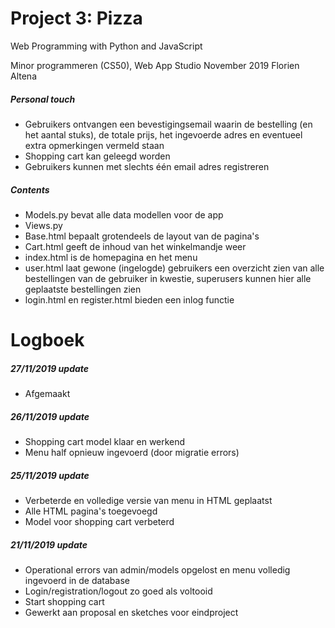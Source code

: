 # Project 3: Pizza

Web Programming with Python and JavaScript

Minor programmeren (CS50), Web App Studio
November 2019
Florien Altena

##### Personal touch
- Gebruikers ontvangen een bevestigingsemail waarin de bestelling (en het aantal stuks), de totale prijs, het ingevoerde adres en eventueel extra opmerkingen vermeld staan
- Shopping cart kan geleegd worden
- Gebruikers kunnen met slechts één email adres registreren

##### Contents
- Models.py bevat alle data modellen voor de app
- Views.py
- Base.html bepaalt grotendeels de layout van de pagina's
- Cart.html geeft de inhoud van het winkelmandje weer
- index.html is de homepagina en het menu
- user.html laat gewone (ingelogde) gebruikers een overzicht zien van alle bestellingen van de gebruiker in kwestie, superusers kunnen hier alle geplaatste bestellingen zien
- login.html en register.html bieden een inlog functie

# Logboek

##### 27/11/2019 update
- Afgemaakt

##### 26/11/2019 update
- Shopping cart model klaar en werkend
- Menu half opnieuw ingevoerd (door migratie errors)

##### 25/11/2019 update
- Verbeterde en volledige versie van menu in HTML geplaatst
- Alle HTML pagina's toegevoegd
- Model voor shopping cart verbeterd

##### 21/11/2019 update
- Operational errors van admin/models opgelost en menu volledig ingevoerd in de database
- Login/registration/logout zo goed als voltooid
- Start shopping cart
- Gewerkt aan proposal en sketches voor eindproject
